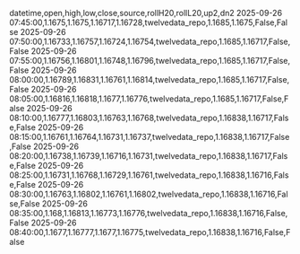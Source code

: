 datetime,open,high,low,close,source,rollH20,rollL20,up2,dn2
2025-09-26 07:45:00,1.1675,1.1675,1.16717,1.16728,twelvedata_repo,1.1685,1.1675,False,False
2025-09-26 07:50:00,1.16733,1.16757,1.16724,1.16754,twelvedata_repo,1.1685,1.16717,False,False
2025-09-26 07:55:00,1.16756,1.16801,1.16748,1.16796,twelvedata_repo,1.1685,1.16717,False,False
2025-09-26 08:00:00,1.16789,1.16831,1.16761,1.16814,twelvedata_repo,1.1685,1.16717,False,False
2025-09-26 08:05:00,1.16816,1.16818,1.1677,1.16776,twelvedata_repo,1.1685,1.16717,False,False
2025-09-26 08:10:00,1.16777,1.16803,1.16763,1.16768,twelvedata_repo,1.16838,1.16717,False,False
2025-09-26 08:15:00,1.16761,1.16764,1.16731,1.16737,twelvedata_repo,1.16838,1.16717,False,False
2025-09-26 08:20:00,1.16738,1.16739,1.16716,1.16731,twelvedata_repo,1.16838,1.16717,False,False
2025-09-26 08:25:00,1.16731,1.16768,1.16729,1.16761,twelvedata_repo,1.16838,1.16716,False,False
2025-09-26 08:30:00,1.16763,1.16802,1.16761,1.16802,twelvedata_repo,1.16838,1.16716,False,False
2025-09-26 08:35:00,1.168,1.16813,1.16773,1.16776,twelvedata_repo,1.16838,1.16716,False,False
2025-09-26 08:40:00,1.1677,1.16777,1.1677,1.16775,twelvedata_repo,1.16838,1.16716,False,False
